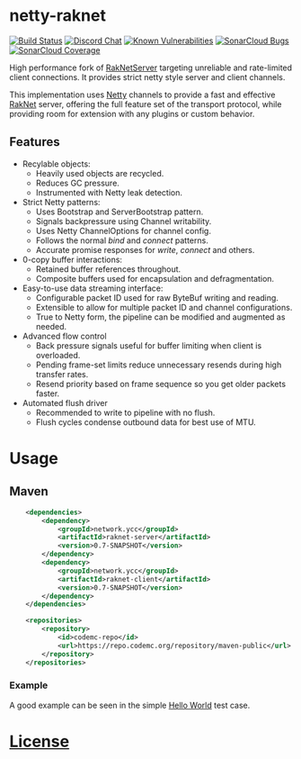 # netty-raknet
[![Build Status](https://ci.codemc.org/job/yesdog/job/netty-raknet/badge/icon)](https://ci.codemc.org/job/yesdog/job/netty-raknet/)
[![Discord Chat](https://img.shields.io/discord/574240965351571477.svg)](https://discord.gg/MhhWfSW)
[![Known Vulnerabilities](https://snyk.io/test/github/yesdog/netty-raknet/badge.svg)](https://snyk.io/test/github/yesdog/netty-raknet)
[![SonarCloud Bugs](https://sonarcloud.io/api/project_badges/measure?project=yesdog_netty-raknet&metric=bugs)](https://sonarcloud.io/component_measures/metric/reliability_rating/list?id=yesdog_netty-raknet)
[![SonarCloud Coverage](https://sonarcloud.io/api/project_badges/measure?project=yesdog_netty-raknet&metric=coverage)](https://sonarcloud.io/component_measures/metric/coverage/list?id=yesdog_netty-raknet)

High performance fork of [RakNetServer](https://github.com/Shevchik/RakNetServer) 
targeting unreliable and rate-limited client connections. It provides strict netty 
style server and client channels. 

This implementation uses [Netty](https://github.com/netty/netty) 
channels to provide a fast and effective [RakNet](http://www.raknet.net) server, 
offering the full feature set of the transport protocol, while providing
room for extension with any plugins or custom behavior. 

## Features
* Recylable objects:
  * Heavily used objects are recycled.
  * Reduces GC pressure.
  * Instrumented with Netty leak detection.
* Strict Netty patterns:
  * Uses Bootstrap and ServerBootstrap pattern.
  * Signals backpressure using Channel writability. 
  * Uses Netty ChannelOptions for channel config.
  * Follows the normal *bind* and *connect* patterns.
  * Accurate promise responses for *write*, *connect* and others. 
* 0-copy buffer interactions:
  * Retained buffer references throughout.
  * Composite buffers used for encapsulation and defragmentation. 
* Easy-to-use data streaming interface:
  * Configurable packet ID used for raw ByteBuf writing and reading.
  * Extensible to allow for multiple packet ID and channel configurations.
  * True to Netty form, the pipeline can be modified and augmented as needed.
* Advanced flow control
  * Back pressure signals useful for buffer limiting when client is overloaded. 
  * Pending frame-set limits reduce unnecessary resends during high transfer rates.
  * Resend priority based on frame sequence so you get older packets faster.
* Automated flush driver
  * Recommended to write to pipeline with no flush. 
  * Flush cycles condense outbound data for best use of MTU.
  
# Usage

## Maven
```xml
    <dependencies>
        <dependency>
            <groupId>network.ycc</groupId>
            <artifactId>raknet-server</artifactId>
            <version>0.7-SNAPSHOT</version>
        </dependency>
        <dependency>
            <groupId>network.ycc</groupId>
            <artifactId>raknet-client</artifactId>
            <version>0.7-SNAPSHOT</version>
        </dependency>
    </dependencies>

    <repositories>
        <repository>
            <id>codemc-repo</id>
            <url>https://repo.codemc.org/repository/maven-public</url>
        </repository>
    </repositories>
```

### Example

A good example can be seen in the simple 
[Hello World](https://github.com/yesdog/netty-raknet/blob/master/tests/src/test/java/network/ycc/raknet/HelloWorld.java) 
test case.

# [License](./LICENSE)

